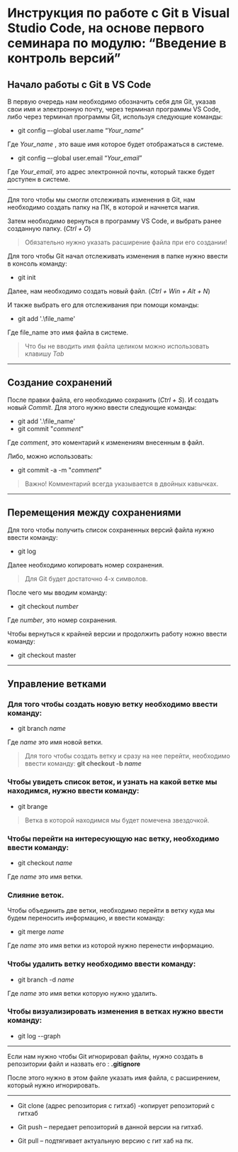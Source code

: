 # Инструкция по работе с Git в Visual Studio Code, на основе первого семинара по модулю: “Введение в контроль версий”

## Начало работы c Git в VS Code

В первую очередь нам необходимо обозначить себя для Git, указав свои имя и электронную почту, через терминал программы VS Code, либо через терминал программы Git, используя следующие команды:

* git config –-global user.name “*Your_name*”

Где *Your_name* , это ваше имя которое будет отображаться в системе.

* git config –-global user.email “*Your_email*”

Где *Your_email*, это адрес электронной почты, который также будет доступен в системе.

___
Для того чтобы мы смогли отслеживать изменения в Git, нам необходимо создать папку на ПК, в которой и начнется магия.

Затем необходимо вернуться в программу VS Code, и выбрать ранее созданную папку.
(*Ctrl + O*)

>Обязательно нужно указать расширение файла при его создании!

Для того чтобы Git начал отслеживать изменения в папке нужно ввести в консоль команду:

* git init

Далее, нам необходимо создать новый файл.
(*Ctrl + Win + Alt + N*)

И также выбрать его для отслеживания при помощи команды:

* git add '.\file_name'

Где file_name это имя файла в системе.
>Что бы не вводить имя файла целиком можно использовать клавишу *Tab*
___

## Создание сохранений

После правки файла, его необходимо сохранить (*Ctrl + S*). И создать новый *Сommit*. Для этого нужно ввести следующие команды:

* git add '.\file_name'
* git commit "*comment*"

Где *comment*, это коментарий к изменениям внесенным в файл.

Либо, можно использовать:

* git commit -a -m "*comment*"

>Важно! Комментарий всегда указывается в двойных кавычках.

___

## Перемещения между сохранениями

Для того чтобы получить список сохраненных версий файла нужно ввести команду:

* git log

Далее необходимо копировать номер сохранения.
> Для Git будет достаточно 4-х символов.

После чего мы вводим команду:

* git checkout *number*

Где *number*, это номер сохранения.

Чтобы вернуться к крайней версии и продолжить работу ножно ввести команду:

* git checkout master

___

## Управление ветками

### Для того чтобы создать новую ветку необходимо ввести команду:

* git branch *name*

Где *name* это имя новой ветки.

>Для того чтобы создать ветку и сразу на нее перейти, необходимо ввести команду: __git checkout -b *name*__

### Чтобы увидеть список веток, и узнать на какой ветке мы находимся, нужно ввести команду:

* git brange

> Ветка в которой находимся мы будет помечена звездочкой.

### Чтобы перейти на интересующую нас ветку, необходимо ввести команду:

* git checkout *name*

Где *name* это имя ветки.

### Слияние веток.

Чтобы объединить две ветки, необходимо перейти в ветку куда мы будем переносить информацию, и ввести команду:

* git merge *name*

Где *name* это имя ветки из которой нужно перенести информацию.

### Чтобы удалить ветку необходимо ввести команду:

* git branch -d *name*

Где *name* это имя ветки которую нужно удалить.

### Чтобы визуализировать изменения в ветках нужно ввести команду:

* git log --graph

___

Если нам нужно чтобы Git игнорировал файлы, нужно создать в репозитории файл и назвать его : __.gitignore__

После этого нужно в этом файле указать имя файла, с расширением, который нужно игнорировать.

___

* Git clone (адрес репозитория с гитхаб) -копирует репозиторий с гитхаб 

* Git push – передает репозиторий в данной версии на гитхаб.

* Git pull – подтягивает актуальную версию с гит хаб на пк.